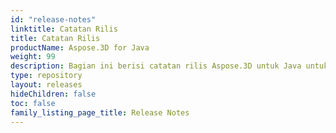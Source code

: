 ```yaml
---
id: "release-notes"
linktitle: Catatan Rilis
title: Catatan Rilis
productName: Aspose.3D for Java
weight: 99
description: Bagian ini berisi catatan rilis Aspose.3D untuk Java untuk tahun Catatan Rilis. Dalam catatan rilis ini, kami menerbitkan daftar masalah yang telah diperbaiki dalam versi saat ini, serta setiap perubahan API publik dan perilaku.
type: repository
layout: releases
hideChildren: false
toc: false
family_listing_page_title: Release Notes
---
```


